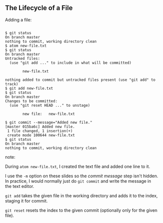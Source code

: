 ## The Lifecycle of a File

Adding a file:

<pre><code data-trim data-noescape>
$ <span class="fragment">git status</span>
<span class="fragment">On branch master
nothing to commit, working directory clean
$</span> <span class="fragment">atom new-file.txt
$</span> <span class="fragment">git status</span>
<span class="fragment">On branch master
Untracked files:
  (use "git add <file>..." to include in what will be committed)

        new-file.txt

nothing added to commit but untracked files present (use "git add" to track)
$</span> <span class="fragment">git add new-file.txt
$</span> <span class="fragment">git status</span>
<span class="fragment">On branch master
Changes to be committed:
  (use "git reset HEAD <file>..." to unstage)

        new file:   new-file.txt

$</span> <span class="fragment">git commit --message="Added new file."</span>
<span class="fragment">[master 015ba6c] Added new file.
 1 file changed, 1 insertion(+)
 create mode 100644 new-file.txt
$</span> <span class="fragment">git status</span>
<span class="fragment">On branch master
nothing to commit, working directory clean</span>
</code></pre>

note:

During `atom new-file.txt`, I created the text file and added one line to it.

I use the `-m` option on these slides so the *commit message* step isn't hidden. In practice, I would normally just do `git commit` and write the message in the text editor.

`git add` takes the given file in the working directory and adds it to the index, staging it for commit.

`git reset` resets the index to the given commit (optionally only for the given file).
